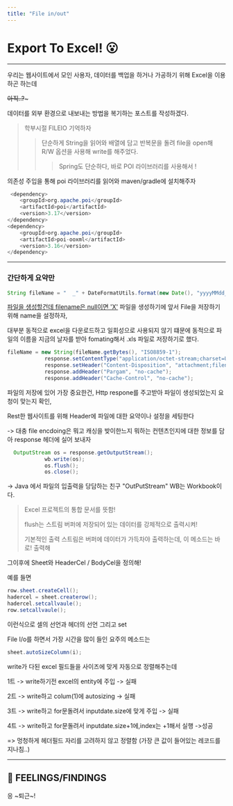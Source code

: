 ```yaml
---
title: "File in/out"
---
```


# Export To Excel! 😮

---

우리는 웹사이트에서 모인 사용자, 데이터를 백업을 하거나 가공하기 위해 Excel을 이용하곤 하는데

~~아직..?~~~

데이터를 외부 환경으로 내보내는 방법을 복기하는 포스트를 작성하겠다.

> 학부시절 FILEIO 기억하자
> > 단순하게 String을 읽어와 배열에 담고 반복문을 돌려 file을 open해 R/W 옵션을 사용해 write를 해주었다.
> > >  Spring도 단순하다, 바로 POI 라이브러리를 사용해서 !



의존성 주입을 통해 poi 라이브러리를 읽어와 maven/gradle에 설치해주자

```java
 <dependency>
    <groupId>org.apache.poi</groupId>
    <artifactId>poi</artifactId>
    <version>3.17</version>
</dependency>
<dependency>
	<groupId>org.apache.poi</groupId>
	<artifactId>poi-ooxml</artifactId>
	<version>3.16</version>
</dependency>
```

---

### 간단하게 요약만

```java
String fileName = "  _" + DateFormatUtils.format(new Date(), "yyyyMMdd_HHmmss") + ".xls";
``` 

<u>파일을 생성할건데 filename은 null이면 'X'</U>
파일을 생성하기에 앞서 File을 저장하기 위해 name을 설정하자,

대부분 동적으로 excel을 다운로드하고 일회성으로 사용되지 않기 떄문에 동적으로 파일의 이름을 지금의 날자를 받아 fomating해서 .xls 파일로 저장하기로 했다.

```java
fileName = new String(fileName.getBytes(), "ISO8859-1");
            response.setContentType("application/octet-stream;charset=UTF-8");
            response.setHeader("Content-Disposition", "attachment;filename=" + fileName);
            response.addHeader("Pargam", "no-cache");
            response.addHeader("Cache-Control", "no-cache");
```

파일의 저장에 있어 가장 중요한건, Http respone를 주고받아 파일이 생성되었는지 요청이 맞는지 확인,

 Rest한 웹사이트를 위해 Header에 파일에 대한 요약이나 설정을 세팅한다

-> 대충 file encdoing은 뭐고 캐싱을 밪이한느지 뭐하는 컨텐츠인지에 대한 정보를 담아 response 헤더에 실어 보내자

```java
  OutputStream os = response.getOutputStream();
            wb.write(os);
            os.flush();
            os.close();
```

-> Java 에서 파일의 입출력을 당담하는 친구 "OutPutStream" WB는 Workbook이다.
> Excel 프로젝트의 통합 문서를 뜻함!
> 
> flush는 스트림 버퍼에 저장되어 있는 데이터를 강제적으로 출력시켜!
> 
> 기본적인 출력 스트림은 버퍼에 데이터가 가득차야 출력하는데, 이 메소드는 바로! 출력해

그이후에 Sheet와 HeaderCel / BodyCel을 정의해!

예를 들면 

```java
row.sheet.createCell();
hadercel = sheet.createrow();
hadercel.setcallvaule();
row.setcallvaule();
```

이런식으로 셀의 선언과 헤더의 선언 그리고 set


File I/o를 하면서 가장 시간을 많이 들인 요주의 메소드는

```java
sheet.autoSizeColumn(i);
```

write가 다된 excel 필드들을 사이즈에 맞게 자동으로 정렬해주는데 


1트 -> write하기전 excel의 entity에 주입 -> 실패

2트 -> write하고 colum(1)에 autosizing -> 실패

3트 -> write하고 for문돌려서 inputdate.size에 맞게 주입 -> 실패

4트 -> write하고 for문돌려서 inputdate.size+1에,index는 +1해서 실행 ->성공



=> 멍청하게 헤더필드 자리를 고려하지 않고 정렬함 (가장 큰 값이 들어있는 레코드를 지나침..)


---

## 📌 FEELINGS/FINDINGS
응 ~퇴근~!